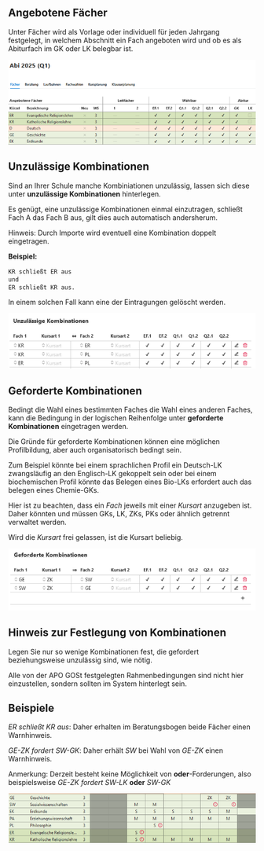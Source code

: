 ## Angebotene Fächer

Unter Fächer wird als Vorlage oder individuell für jeden Jahrgang festgelegt, in welchem Abschnitt ein Fach angeboten wird und ob es als Abiturfach im GK oder LK belegbar ist.


![Oberstufe_Faecher_1](./graphics/SVWS_Oberstufe_Faecher_1.png "Alle hier gezeigten Fächer sind durch die Oberstufe belegbar, KR und ER jedoch nur als GK.") 


## Unzulässige Kombinationen

Sind an Ihrer Schule manche Kombiniationen unzulässig, lassen sich diese unter **unzulässige Kombinationen** hinterlegen.

Es genügt, eine unzulässige Kombinationen einmal einzutragen, schließt Fach A das Fach B aus, gilt dies auch automatisch andersherum. 

Hinweis: Durch Importe wird eventuell eine Kombination doppelt eingetragen.

**Beispiel:**

```` 
KR schließt ER aus
und
ER schließt KR aus.
````

In einem solchen Fall kann eine der Eintragungen gelöscht werden.

![Oberstufe_Faecher_unzKomb_1](./graphics/SVWS_Oberstufe_Faecher_unzKomb_1.png "Hier im Beispiel schließen sich KR und ER gegenseitig aus. Ebenso werden KR und ER jeweils mit PL ausgeschlossen.") 

## Geforderte Kombinationen 

Bedingt die Wahl eines bestimmten Faches die Wahl eines anderen Faches, kann die Bedingung in der logischen Reihenfolge unter **geforderte Kombinationen** eingetragen werden.

Die Gründe für geforderte Kombinationen können eine möglichen Profilbildung, aber auch organisatorisch bedingt sein.

Zum Beispiel könnte bei einem sprachlichen Profil ein Deutsch-LK zwangsläufig an den Englisch-LK gekoppelt sein oder bei einem biochemischen Profil könnte das Belegen eines Bio-LKs erfordert auch das belegen eines Chemie-GKs.

Hier ist zu beachten, dass ein *Fach* jeweils mit einer *Kursart* anzugeben ist. Daher könnten und müssen GKs, LK, ZKs, PKs oder ähnlich getrennt verwaltet werden.

Wird die *Kursart* frei gelassen, ist die Kursart beliebig.

![Oberstufe_Faecher_gefBed_1](./graphics/SVWS_Oberstufe_Faecher_gefBed_1.png "Hier erfordert das Belegen eines Zusatzkurses in GE oder SW das belegen des jeweils anderen Faches in einer beliebigen Kursart.")

## Hinweis zur Festlegung von Kombinationen

Legen Sie nur so wenige Kombinationen fest, die gefordert beziehungsweise unzulässig sind, wie nötig.

Alle von der APO GOSt festgelegten Rahmenbedingungen sind nicht hier einzustellen, sondern sollten im System hinterlegt sein.

## Beispiele

*ER schließt KR aus*: Daher erhalten im Beratungsbogen beide Fächer einen Warnhinweis.

*GE-ZK fordert SW-GK*: Daher erhält *SW* bei Wahl von *GE-ZK* einen Warnhinweis.

Anmerkung: Derzeit besteht keine Möglichkeit von **oder**-Forderungen, also beispielsweise *GE-ZK fordert SW-LK* **oder** *SW-GK*


![Oberstufe_Faecher_Bedingungen_Beispiel_1](./graphics/SVWS_Oberstufe_Faecher_Bedingungen_Beispiel_1.png "Durch rote Ausrufezeichen wird auf Fehler aufmerksam gemacht, die gegen die Kombinationseinstellungen verstoßen. Hier wurde zum Beispiel ein Geschichte-ZK belegt, ohne dass auch ein SoWi-Kurs angewählt wurde. Ebenso wurden KR, ER und PL zusammen angewählt.") 